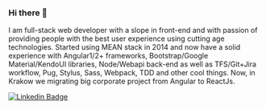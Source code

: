 ### Hi there 👋

I am full-stack web developer with a slope in front-end and with passion of providing people with the best user experience using cutting age technologies. Started using MEAN stack in 2014 and now have a solid experience with Angular1/2+ frameworks, Bootstrap/Google Material/KendoUI libraries, Node/Webapi back-end as well as TFS/Git+Jira workflow, Pug, Stylus, Sass, Webpack, TDD and other cool things. Now, in Krakow we migrating big corporate project from Angular to ReactJs. 

[![Linkedin Badge](https://img.shields.io/badge/anton--pegov-blue?style=flat-square&logo=linkedin&labelColor=blue&link=https://www.linkedin.com/in/anton-pegov/)](https://www.linkedin.com/in/anton-pegov/) 
<!--
**antonpegov/antonpegov** is a ✨ _special_ ✨ repository because its `README.md` (this file) appears on your GitHub profile.

Here are some ideas to get you started:

- 🔭 I’m currently working on ...
- 🌱 I’m currently learning ...
- 👯 I’m looking to collaborate on ...
- 🤔 I’m looking for help with ...
- 💬 Ask me about ...
- 📫 How to reach me: ...
- 😄 Pronouns: ...
- ⚡ Fun fact: ...
-->
